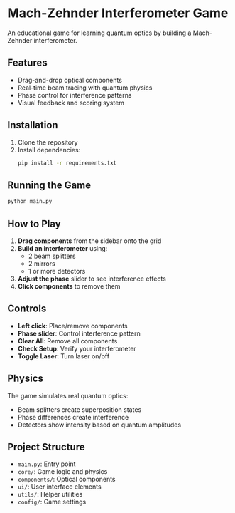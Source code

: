 # Mach-Zehnder Interferometer Game

An educational game for learning quantum optics by building a Mach-Zehnder interferometer.

## Features
- Drag-and-drop optical components
- Real-time beam tracing with quantum physics
- Phase control for interference patterns
- Visual feedback and scoring system

## Installation

1. Clone the repository
2. Install dependencies:
   ```bash
   pip install -r requirements.txt
   ```

## Running the Game

```bash
python main.py
```

## How to Play

1. **Drag components** from the sidebar onto the grid
2. **Build an interferometer** using:
   - 2 beam splitters
   - 2 mirrors
   - 1 or more detectors
3. **Adjust the phase** slider to see interference effects
4. **Click components** to remove them

## Controls

- **Left click**: Place/remove components
- **Phase slider**: Control interference pattern
- **Clear All**: Remove all components
- **Check Setup**: Verify your interferometer
- **Toggle Laser**: Turn laser on/off

## Physics

The game simulates real quantum optics:
- Beam splitters create superposition states
- Phase differences create interference
- Detectors show intensity based on quantum amplitudes

## Project Structure

- `main.py`: Entry point
- `core/`: Game logic and physics
- `components/`: Optical components
- `ui/`: User interface elements
- `utils/`: Helper utilities
- `config/`: Game settings